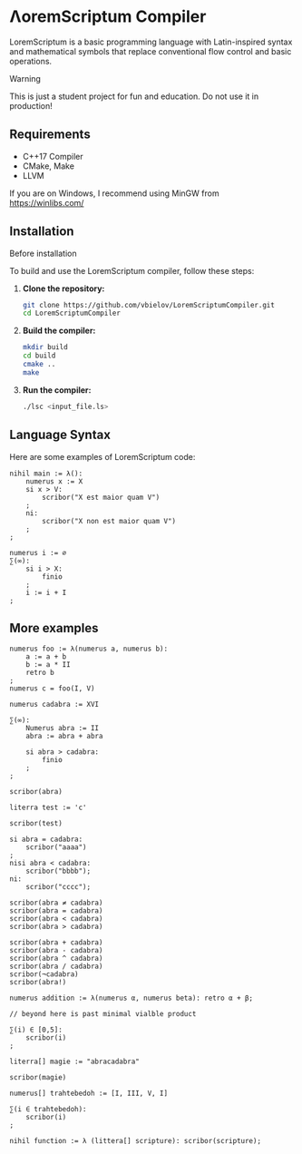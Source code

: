 # ΛoremScriptum Compiler

LoremScriptum is a basic programming language with Latin-inspired syntax and mathematical symbols that replace conventional flow control and basic operations.

> [!WARNING]
> This is just a student project for fun and education.
> Do not use it in production!

## Requirements

- C++17 Compiler
- CMake, Make
- LLVM

If you are on Windows, I recommend using MinGW from https://winlibs.com/

## Installation

Before installation

To build and use the LoremScriptum compiler, follow these steps:

1. **Clone the repository:**

    ```bash
    git clone https://github.com/vbielov/LoremScriptumCompiler.git
    cd LoremScriptumCompiler
    ```

2. **Build the compiler:**

    ```bash
    mkdir build
    cd build
    cmake ..
    make
    ```

3. **Run the compiler:**

    ```bash
    ./lsc <input_file.ls>
    ```

## Language Syntax

Here are some examples of LoremScriptum code:

```loremscriptum
nihil main := λ():
    numerus x := X 
    si x > V:
        scribor("X est maior quam V")
    ;
    ni:
        scribor("X non est maior quam V")
    ;
;
```

```loremscriptum
numerus i := ∅
∑(∞):
    si i > X:
        finio
    ;
    i := i + I
;
```

## More examples

```loremscriptum
numerus foo := λ(numerus a, numerus b):
    a := a + b
    b := a * II
    retro b
;
numerus c = foo(I, V)
```

```loremscriptum
numerus cadabra := XVI

∑(∞):
    Numerus abra := II
    abra := abra + abra
    
    si abra > cadabra:
        finio
    ;    
;

scribor(abra)

literra test := 'c'

scribor(test)

si abra = cadabra:
    scribor("aaaa")
;
nisi abra < cadabra:
    scribor("bbbb");
ni:
    scribor("cccc");

scribor(abra ≠ cadabra)
scribor(abra = cadabra)
scribor(abra < cadabra)
scribor(abra > cadabra)

scribor(abra + cadabra)
scribor(abra - cadabra)
scribor(abra ^ cadabra)
scribor(abra / cadabra)
scribor(¬cadabra)
scribor(abra!)

numerus addition := λ(numerus α, numerus beta): retro α + β;

// beyond here is past minimal vialble product

∑(i) ∈ [0,5]:
    scribor(i)
;

literra[] magie := "abracadabra"

scribor(magie)

numerus[] trahtebedoh := [I, III, V, I]

∑(i ∈ trahtebedoh):
    scribor(i)
;

nihil function := λ (littera[] scripture): scribor(scripture);

```
